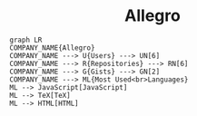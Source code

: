 <h1 align="center">Allegro</h1>

```mermaid
graph LR
COMPANY_NAME{Allegro}
COMPANY_NAME ---> U{Users} ---> UN[6]
COMPANY_NAME ---> R{Repositories} ---> RN[6]
COMPANY_NAME ---> G{Gists} ---> GN[2]
COMPANY_NAME ---> ML{Most Used<br>Languages}
ML --> JavaScript[JavaScript]
ML --> TeX[TeX]
ML --> HTML[HTML]
```
